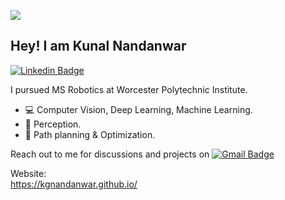 ![](https://komarev.com/ghpvc/?username=kgnandanwar&style=flat)
## Hey! I am Kunal Nandanwar  
<!--
## Hey! I am [Sayantani Bhattacharya](https://sayantani-bhattacharya.github.io/) 👋  
-->

[![Linkedin Badge](https://img.shields.io/badge/-Kunal%20Nandanwar-0072b1?style=flat&logo=Linkedin&logoColor=white)](https://www.linkedin.com/in/kgnandanwar/ "Connect on LinkedIn")

I pursued MS Robotics at Worcester Polytechnic Institute.
- 💻 Computer Vision, Deep Learning, Machine Learning.
- 🤖 Perception.
- 🔀 Path planning & Optimization.


Reach out to me for discussions and projects on 
[![Gmail Badge](https://img.shields.io/badge/-kgnandanwar@wpi.edu-c14438?style=flat&logo=Gmail&logoColor=white)](mailto:kgnandanwar@wpi.edu "Connect via Email")
<!--
- ⚡ Fun fact: 
-->

Website:  
https://kgnandanwar.github.io/

